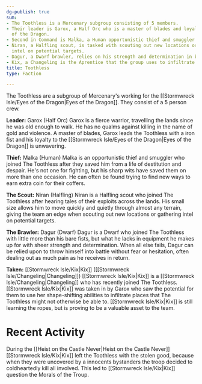 ```yaml
---
dg-publish: true
sum:
- The Toothless is a Mercenary subgroup consisting of 5 members.
- Their leader is Garox, a Half Orc who is a master of blades and loyal to the Eyes
  of the Dragon.
- Second in Command is Malka, a Human opportunistic thief and smuggler.
- Niran, a Halfling scout, is tasked with scouting out new locations or gathering
  intel on potential targets.
- Dagur, a Dwarf brawler, relies on his strength and determination in battle.
- Kix, a Changeling is the Aprentice that the group uses to infiltrate places.
title: Toothless
type: Faction

---
```







The Toothless are a subgroup of Mercenary's working for the [[Stormwreck Isle/Eyes of the Dragon\|Eyes of the Dragon]]. They consist of a 5 person crew.

**Leader:** Garox (Half Orc)
Garox is a fierce warrior, travelling the lands since he was old enough to walk. He has no qualms against killing in the name of gold and violence. A master of blades, Garox leads the Toothless with a iron fist and his loyalty to the [[Stormwreck Isle/Eyes of the Dragon\|Eyes of the Dragon]] is unwavering.

**Thief:** Malka (Human)
Malka is an opportunistic thief and smuggler who joined The Toothless after they saved him from a life of destitution and despair. He's not one for fighting, but his sharp wits have saved them on more than one occasion. He can often be found trying to find new ways to earn extra coin for their coffers.

**The Scout:**  Niran (Halfling)
Niran is a Halfling scout who joined The Toothless after hearing tales of their exploits across the lands. His small size allows him to move quickly and quietly through almost any terrain, giving the team an edge when scouting out new locations or gathering intel on potential targets.

**The Brawler:**  Dagur (Dwarf)
Dagur is a Dwarf who joined The Toothless with little more than his bare fists, but what he lacks in equipment he makes up for with sheer strength and determination. When all else fails, Dagur can be relied upon to throw himself into battle without fear or hesitation, often dealing out as much pain as he receives in return.

**Taken:** [[Stormwreck Isle/Kix\|Kix]] ([[Stormwreck Isle/Changeling\|Changeling]])
[[Stormwreck Isle/Kix\|Kix]] is a [[Stormwreck Isle/Changeling\|Changeling]] who has recently joined The Toothless.   [[Stormwreck Isle/Kix\|Kix]] was taken in by Garox who saw the potential for them to use her shape-shifting abilities to infiltrate places that The Toothless might not otherwise be able to. [[Stormwreck Isle/Kix\|Kix]] is still learning the ropes, but is proving to be a valuable asset to the team.

# Recent Activity
During the [[Heist on the Castle Never\|Heist on the Castle Never]] [[Stormwreck Isle/Kix\|Kix]] left the Toothless with the stolen good, because when they were uncovered by a innocents bystanders the troop decided to coldheartedly kill all involved. This led to [[Stormwreck Isle/Kix\|Kix]] question the Morals of the Troup.